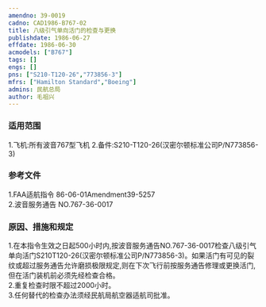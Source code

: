 ```yaml
---
amendno: 39-0019  
cadno: CAD1986-B767-02  
title: 八级引气单向活门的检查与更换  
publishdate: 1986-06-27  
effdate: 1986-06-30  
acmodels: ["B767"]  
tags: []  
engs: []  
pns: ["S210-T120-26","773856-3"]  
mfrs: ["Hamilton Standard","Boeing"]  
admins: 民航总局  
author: 毛祖兴  
---
```

  
### 适用范围  
1.飞机:所有波音767型飞机
2.备件:S210-T120-26(汉密尔顿标准公司P/N773856-3)  
  
<!--more-->  
### 参考文件  
  1.FAA适航指令 86-06-01Amendment39-5257  
  2.波音服务通告 NO.767-36-0017  
  
### 原因、措施和规定  

  1.在本指令生效之日起500小时内,按波音服务通告NO.767-36-0017检查八级引气单向活门S210T120-26(汉密尔顿标准公司P/N773856-3)。如果活门有可见的裂纹或超过服务通告允许磨损极限规定,则在下次飞行前按服务通告修理或更换活门,但在活门装机前必须先经检查合格。  
  2.重复检查时限不超过2000小时。  
  3.任何替代的检查办法须经民航局航空器适航司批准。  
  
